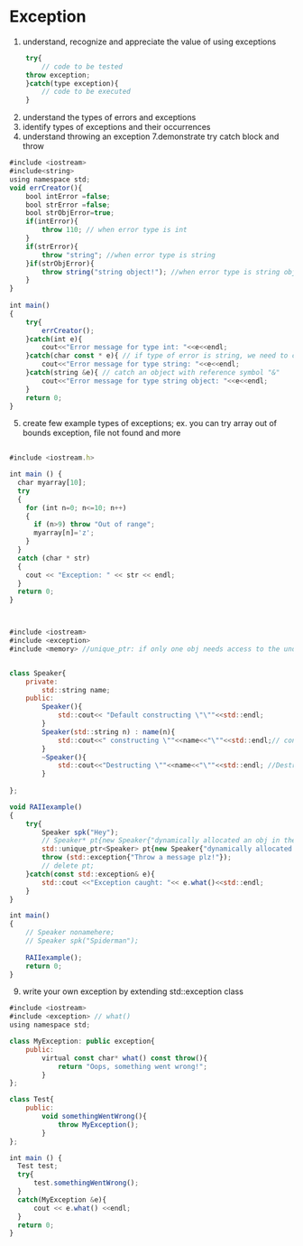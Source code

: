 # Exception




1. understand, recognize and appreciate the value of using exceptions 
```javascript
    try{
        // code to be tested
	throw exception;
    }catch(type exception){
        // code to be executed 
    }

```



2. understand the types of errors and exceptions
3. identify types of exceptions and their occurrences
4. understand throwing an exception
7.demonstrate try catch block and throw
```javascript
#include <iostream>
#include<string> 
using namespace std;
void errCreator(){
    bool intError =false;
    bool strError =false;
    bool strObjError=true;
    if(intError){
        throw 110; // when error type is int 
    }
    if(strError){
        throw "string"; //when error type is string  
    }if(strObjError){
        throw string("string object!"); //when error type is string object created by string class
    }
}
 
int main()
{
    try{
        errCreator();
    }catch(int e){
        cout<<"Error message for type int: "<<e<<endl;
    }catch(char const * e){ // if type of error is string, we need to catch it w/ char const *(pointer) 
        cout<<"Error message for type string: "<<e<<endl;
    }catch(string &e){ // catch an object with reference symbol "&"
        cout<<"Error message for type string object: "<<e<<endl;
    }
    return 0;
}

```

5. create few example types of  exceptions; ex. you can try array out of bounds exception, file not found and more
```javascript
 
#include <iostream.h>

int main () {
  char myarray[10];
  try
  {
    for (int n=0; n<=10; n++)
    {
      if (n>9) throw "Out of range";
      myarray[n]='z';
    }
  }
  catch (char * str)
  {
    cout << "Exception: " << str << endl;
  }
  return 0;
}

```

```javascript


#include <iostream>
#include <exception>
#include <memory> //unique_ptr: if only one obj needs access to the underlying pointer  (smart pointer)


class Speaker{
    private:
        std::string name;
    public:
        Speaker(){
            std::cout<< "Default constructing \"\""<<std::endl;   
        }
        Speaker(std::string n) : name(n){
            std::cout<<" constructing \""<<name<<"\""<<std::endl;// constructor acquires resorce
        }
        ~Speaker(){
            std::cout<<"Destructing \""<<name<<"\""<<std::endl; //Destructor releases resource
        }
    
};

void RAIIexample()
{
    try{
        Speaker spk("Hey");
        // Speaker* pt{new Speaker{"dynamically allocated an obj in the heap"}};      //raw pointer doesn't have a destructor, so manual deletion is required
        std::unique_ptr<Speaker> pt{new Speaker{"dynamically allocated an obj in the heap"}}; // unique pointer comes with a destructor, so we don't need to manually delete it
        throw (std::exception{"Throw a message plz!"});
        // delete pt;
    }catch(const std::exception& e){
        std::cout <<"Exception caught: "<< e.what()<<std::endl;
    }
}

int main()
{
    // Speaker nonamehere;
    // Speaker spk("Spiderman");
    
    RAIIexample();
    return 0;
}

```


9. write your own exception by extending std::exception class
```javascript
#include <iostream>
#include <exception> // what()
using namespace std;

class MyException: public exception{
    public:
        virtual const char* what() const throw(){
            return "Oops, something went wrong!";
        }
};

class Test{
    public:
        void somethingWentWrong(){
            throw MyException();
        }
};

int main () {
  Test test;
  try{
      test.somethingWentWrong();
  }
  catch(MyException &e){
      cout << e.what() <<endl; 
  }
  return 0;
}
```
